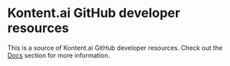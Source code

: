 # Kontent.ai GitHub developer resources

This is a source of Kontent.ai GitHub developer resources. Check out the [Docs](./docs) section for more information.
